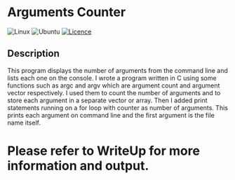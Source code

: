 # Arguments Counter
![Linux](https://img.shields.io/badge/Linux-FCC624?style=for-the-badge&logo=linux&logoColor=black)
![Ubuntu](https://img.shields.io/badge/Ubuntu-E95420?style=for-the-badge&logo=ubuntu&logoColor=white)
[![Licence](https://img.shields.io/github/license/Ileriayo/markdown-badges?style=for-the-badge)](./LICENSE)

## Description
This program displays the number of arguments from the command line and lists each one on the console.
I wrote a program written in C using some functions such as argc and argv which are argument count and argument vector respectively. I used them to count the number of arguments and to store each argument in a separate vector or array. Then I added print statements running on a for loop with counter as number of arguments. This prints each argument on command line and the first argument is the file name itself.

# Please refer to WriteUp for more information and output.
